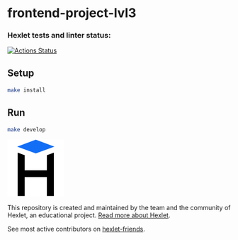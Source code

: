 # frontend-project-lvl3

### Hexlet tests and linter status:
[![Actions Status](https://github.com/ivanlisin/frontend-project-lvl3/workflows/hexlet-check/badge.svg)](https://github.com/ivanlisin/frontend-project-lvl3/actions)

## Setup

```sh
make install
```

## Run

```sh
make develop
```

[![Hexlet Ltd. logo](https://raw.githubusercontent.com/Hexlet/assets/master/images/hexlet_logo128.png)](https://hexlet.io?utm_source=github&utm_medium=link&utm_campaign=webpack-package)

This repository is created and maintained by the team and the community of Hexlet, an educational project. [Read more about Hexlet](https://hexlet.io?utm_source=github&utm_medium=link&utm_campaign=webpack-package).

See most active contributors on [hexlet-friends](https://friends.hexlet.io/).
